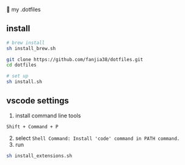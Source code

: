 :wrench:  my .dotfiles

## install

```sh
# brew install
sh install_brew.sh

git clone https://github.com/fanjia38/dotfiles.git
cd dotfiles

# set up
sh install.sh
```

## vscode settings

1. install command line tools
  ```
  Shift + Command + P
  ```
2. select `Shell Command: Install 'code' command in PATH command.`
3. run
  ```sh
  sh install_extensions.sh
  ```
